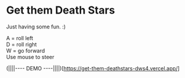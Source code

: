 # Get them Death Stars

Just having some fun. :)

A = roll left <br/>
D = roll right <br/>
W = go forward <br/>
Use mouse to steer <br/>

(||||---- DEMO ----||||)[https://get-them-deathstars-dws4.vercel.app/]
